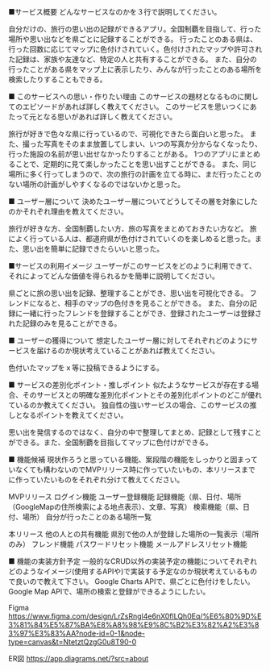 ■サービス概要
どんなサービスなのかを３行で説明してください。

自分だけの、旅行の思い出の記録ができるアプリ。全国制覇を目指して、行った場所や思い出などを県ごとに記録することができる。
行ったことのある県は、行った回数に応じてマップに色付けされていく。色付けされたマップや許可された記録は、家族や友達など、特定の人と共有することができる。
また、自分の行ったことがある県をマップ上に表示したり、みんなが行ったことのある場所を検索したりすることもできる。

■ このサービスへの思い・作りたい理由
このサービスの題材となるものに関してのエピソードがあれば詳しく教えてください。
このサービスを思いつくにあたって元となる思いがあれば詳しく教えてください。

旅行が好きで色々な県に行っているので、可視化できたら面白いと思った。
また、撮った写真をそのまま放置してしまい、いつの写真か分からなくなったり、行った施設の名前が思い出せなかったりすることがある。
1つのアプリにまとめることで、定期的に見て楽しかったことを思い出すことができる。
また、同じ場所に多く行ってしまうので、次の旅行の計画を立てる時に、まだ行ったことのない場所の計画がしやすくなるのではないかと思った。

■ ユーザー層について
決めたユーザー層についてどうしてその層を対象にしたのかそれぞれ理由を教えてください。

旅行が好きな方、全国制覇したい方、旅の写真をまとめておきたい方など。
旅によく行っている人は、都道府県が色付けされていくのを楽しめると思った。また、思い出を簡単に記録できたらいいと思った。

■サービスの利用イメージ
ユーザーがこのサービスをどのように利用できて、それによってどんな価値を得られるかを簡単に説明してください。

県ごとに旅の思い出を記録、整理することができ、思い出を可視化できる。
フレンドになると、相手のマップの色付きを見ることができる。
また、自分の記録に一緒に行ったフレンドを登録することができ、登録されたユーザーは登録された記録のみを見ることができる。

■ ユーザーの獲得について
想定したユーザー層に対してそれぞれどのようにサービスを届けるのか現状考えていることがあれば教えてください。

色付いたマップをｘ等に投稿できるようにする。

■ サービスの差別化ポイント・推しポイント
似たようなサービスが存在する場合、そのサービスとの明確な差別化ポイントとその差別化ポイントのどこが優れているのか教えてください。
独自性の強いサービスの場合、このサービスの推しとなるポイントを教えてください。

思い出を発信するのではなく、自分の中で整理してまとめ、記録として残すことができる。また、全国制覇を目指してマップに色付けができる。

■ 機能候補
現状作ろうと思っている機能、案段階の機能をしっかりと固まっていなくても構わないのでMVPリリース時に作っていたいもの、本リリースまでに作っていたいものをそれぞれ分けて教えてください。

MVPリリース
ログイン機能
ユーザー登録機能
記録機能（県、日付、場所（GoogleMapの住所検索による地点表示）、文章、写真）
検索機能（県、日付、場所）
自分が行ったことのある場所一覧

本リリース
他の人との共有機能
県別で他の人が登録した場所の一覧表示（場所のみ）
フレンド機能
パスワードリセット機能
メールアドレスリセット機能

■ 機能の実装方針予定
一般的なCRUD以外の実装予定の機能についてそれぞれどのようなイメージ(使用するAPIや)で実装する予定なのか現状考えているもので良いので教えて下さい。
Google Charts APIで、県ごとに色付けをしたい。
Google Map APIで、場所の検索と登録ができるようにしたい。


Figma
https://www.figma.com/design/LrZsRngl4e6nX0flLQh0Eq/%E6%80%9D%E3%81%84%E5%87%BA%E8%A8%98%E9%8C%B2%E3%82%A2%E3%83%97%E3%83%AA?node-id=0-1&node-type=canvas&t=NtetztQzgG0u8T90-0

ER図
https://app.diagrams.net/?src=about